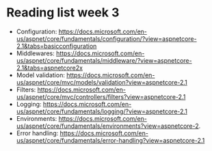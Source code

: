# Reading list week 3

- Configuration: https://docs.microsoft.com/en-us/aspnet/core/fundamentals/configuration/?view=aspnetcore-2.1&tabs=basicconfiguration
- Middlewares: https://docs.microsoft.com/en-us/aspnet/core/fundamentals/middleware/?view=aspnetcore-2.1&tabs=aspnetcore2x
- Model validation: https://docs.microsoft.com/en-us/aspnet/core/mvc/models/validation?view=aspnetcore-2.1
- Filters: https://docs.microsoft.com/en-us/aspnet/core/mvc/controllers/filters?view=aspnetcore-2.1
- Logging: https://docs.microsoft.com/en-us/aspnet/core/fundamentals/logging/?view=aspnetcore-2.1
- Environments: https://docs.microsoft.com/en-us/aspnet/core/fundamentals/environments?view=aspnetcore-2.
- Error handling: https://docs.microsoft.com/en-us/aspnet/core/fundamentals/error-handling?view=aspnetcore-2.1
